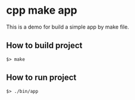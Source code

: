 # cpp make app

This is a demo for build a simple app by make file.

## How to build project

```shell
$> make
```

## How to run project

```shell
$> ./bin/app
```
